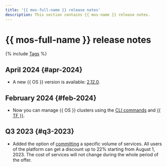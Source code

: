 ```yaml
---
title: '{{ mos-full-name }} release notes'
description: This section contains {{ mos-name }} release notes.
---
```


# {{ mos-full-name }} release notes

{% include [Tags](../_includes/mdb/release-notes-tags.md) %}

## April 2024 {#apr-2024}

* A new {{ OS }} version is available: [2.12.0](https://github.com/opensearch-project/opensearch-build/blob/main/release-notes/opensearch-release-notes-2.12.0.md).

## February 2024 {#feb-2024}

* Now you can manage {{ OS }} clusters using the [CLI commands](../cli/cli-ref/managed-services/managed-opensearch/index.md) and [{{ TF }}](./tf-ref.md).

## Q3 2023 {#q3-2023}

* Added the option of [committing](../billing/concepts/cvos.md) a specific volume of services. All users of the platform can get a discount up to 22% starting from August 1, 2023. The cost of services will not change during the whole period of the offer.